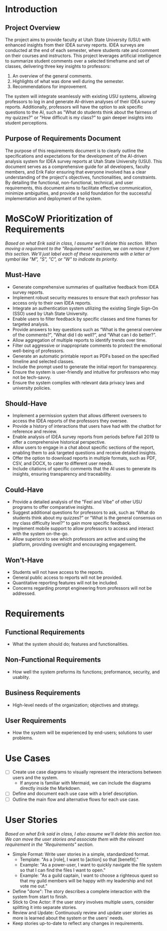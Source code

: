 # Introduction

## Project Overview

The project aims to provide faculty at Utah State University (USU) with enhanced insights from their IDEA survey reports. IDEA surveys are conducted at the end of each semester, where students rate and comment on their courses and instructors. This project leverages artificial intelligence to summarize student comments over a selected timeframe and set of classes, delivering three key insights to professors:

1. An overview of the general comments.
2. Highlights of what was done well during the semester.
3. Recommendations for improvement.

The system will integrate seamlessly with existing USU systems, allowing professors to log in and generate AI-driven analyses of their IDEA survey reports. Additionally, professors will have the option to ask specific questions to the AI, such as "What do students think about the fairness of my quizzes?" or "How difficult is my class?" to gain deeper insights into student perceptions.

## Purpose of Requirements Document

The purpose of this requirements document is to clearly outline the specifications and expectations for the development of the AI-driven analysis system for IDEA survey reports at Utah State University (USU). This document serves as a comprehensive guide for all developers, faculty members, and Erik Falor ensuring that everyone involved has a clear understanding of the project's objectives, functionalities, and constraints. By detailing the functional, non-functional, technical, and user requirements, this document aims to facilitate effective communication, minimize ambiguities, and provide a solid foundation for the successful implementation and deployment of the system.

# MoSCoW Prioritization of Requirements

*Based on what Erik said in class, I assume we'll delete this section. When moving a requirment to the "Requirements" section, we can remove it from this section. We'll just label each of these requirements with a letter or symbol like "M", "S", "C", or "W" to indicate its priority.*

## Must-Have
- Generate comprehensive summaries of qualitative feedback from IDEA survey reports.
- Implement robust security measures to ensure that each professor has access only to their own IDEA reports.
- Integrate an authentication system utilizing the existing Single Sign-On (SSO) used by Utah State University.
- Enable users to filter feedback by specific classes and time frames for targeted analysis.
- Provide answers to key questions such as “What is the general overview of the comments?”, “What did I do well?”, and “What can I do better?”.
- Allow aggregation of multiple reports to identify trends over time.
- Filter out aggressive or inappropriate comments to protect the emotional well-being of professors.
- Generate an automatic printable report as PDFs based on the specified timeline and selected classes.
- Include the prompt used to generate the initial report for transparency.
- Ensure the system is user-friendly and intuitive for professors who may not be tech-savvy.
- Ensure the system complies with relevant data privacy laws and university policies.

## Should-Have
- Implement a permission system that allows different overseers to access the IDEA reports of the professors they oversee.
- Provide a history of interactions that users have had with the chatbot for reference and review.
- Enable analysis of IDEA survey reports from periods before Fall 2019 to offer a comprehensive historical perspective.
- Allow users to engage in a chat about specific sections of the report, enabling them to ask targeted questions and receive detailed insights.
- Offer the option to download reports in multiple formats, such as PDF, CSV, and DOCX, to cater to different user needs.
- Include citations of specific comments that the AI uses to generate its insights, ensuring transparency and traceability.

## Could-Have
- Provide a detailed analysis of the "Feel and Vibe" of other USU programs to offer comparative insights.
- Suggest additional questions for professors to ask, such as “What do students think about my quizzes?” or “What is the general consensus on my class difficulty level?” to gain more specific feedback.
- Implement mobile support to allow professors to access and interact with the system on-the-go.
- Allow superiors to see which professors are active and using the platform, providing oversight and encouraging engagement.

## Won't-Have
- Students will not have access to the reports.
- General public access to reports will not be provided.
- Quantitative reporting features will not be included.
- Concerns regarding prompt engineering from professors will not be addressed.

# Requirements

## Functional Requirements
- What the system should do; features and functionalities.

## Non-Functional Requirements
- How well the system preforms its functions; preformance, security, and usablity.

## Business Requirements
- High-level needs of the organization; objectives and strategy.

## User Requirements
- How the system will be experienced by end-users; solutions to user problems.

# Use Cases

- [ ] Create use case diagrams to visually represent the interactions between users and the system.
  - If anyone is familiar with Mermaid, we can include the diagrams directly inside the Markdown.
- [ ] Define and document each use case with a brief description.
- [ ] Outline the main flow and alternative flows for each use case.

# User Stories

*Based on what Erik said in class, I also assume we'll delete this section too. We can move the user stories and associate them with the relevant requirement in the "Requirements" section.*

- Simple Format: Write user stories in a simple, standardized format.
  - Template: "As a [role], I want to [action] so that [benefit]."
  - Example: "As a power-user, I want to quickly navigate the file system so that I can find the files I want to open."
  - Example: "As a guild captain, I want to choose a righteous quest so that my guild members will be happy with my leadership and not vote me out."
- Define "done": The story describes a complete interaction with the system from start to finish.
- Stick to One Actor: If the user story involves multiple users, consider splitting it into separate stories.
- Review and Update: Continuously review and update user stories as more is learned about the system or the users' needs.
- Keep stories up-to-date to reflect any changes in requirements.
